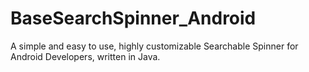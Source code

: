 # BaseSearchSpinner_Android
A simple and easy to use, highly customizable Searchable Spinner for Android Developers, written in Java.
